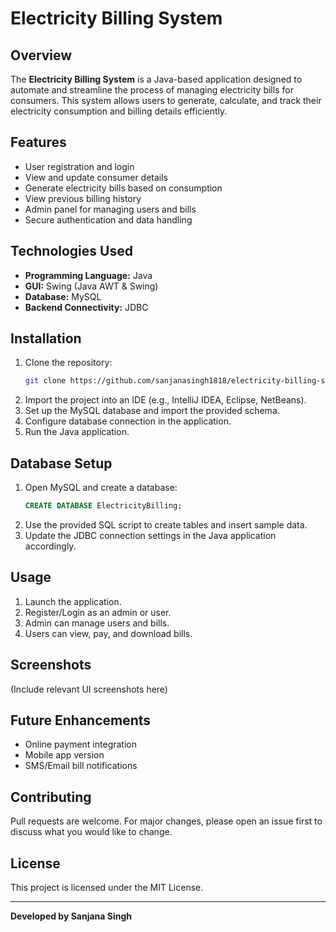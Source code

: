 # Electricity Billing System

## Overview
The **Electricity Billing System** is a Java-based application designed to automate and streamline the process of managing electricity bills for consumers. This system allows users to generate, calculate, and track their electricity consumption and billing details efficiently.

## Features
- User registration and login
- View and update consumer details
- Generate electricity bills based on consumption
- View previous billing history
- Admin panel for managing users and bills
- Secure authentication and data handling

## Technologies Used
- **Programming Language:** Java
- **GUI:** Swing (Java AWT & Swing)
- **Database:** MySQL
- **Backend Connectivity:** JDBC

## Installation
1. Clone the repository:
   ```bash
   git clone https://github.com/sanjanasingh1818/electricity-billing-system.git
   ```
2. Import the project into an IDE (e.g., IntelliJ IDEA, Eclipse, NetBeans).
3. Set up the MySQL database and import the provided schema.
4. Configure database connection in the application.
5. Run the Java application.

## Database Setup
1. Open MySQL and create a database:
   ```sql
   CREATE DATABASE ElectricityBilling;
   ```
2. Use the provided SQL script to create tables and insert sample data.
3. Update the JDBC connection settings in the Java application accordingly.

## Usage
1. Launch the application.
2. Register/Login as an admin or user.
3. Admin can manage users and bills.
4. Users can view, pay, and download bills.

## Screenshots
(Include relevant UI screenshots here)

## Future Enhancements
- Online payment integration
- Mobile app version
- SMS/Email bill notifications

## Contributing
Pull requests are welcome. For major changes, please open an issue first to discuss what you would like to change.

## License
This project is licensed under the MIT License.

---

**Developed by Sanjana Singh**
